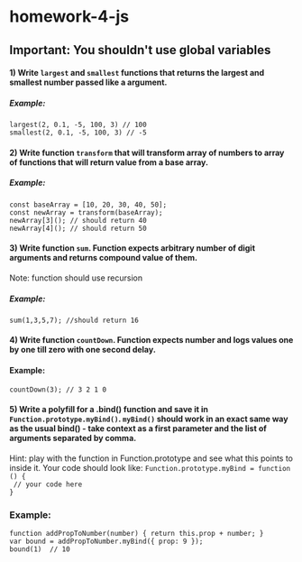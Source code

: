 # homework-4-js

## Important: You shouldn't use global variables

#### 1) Write `largest` and `smallest` functions that returns the largest and smallest number passed like a argument.

##### Example:
`largest(2, 0.1, -5, 100, 3) // 100`  
`smallest(2, 0.1, -5, 100, 3) // -5`  

#### 2) Write function `transform` that will transform array of numbers to array of functions that will return value from a base array.

##### Example:
`const baseArray = [10, 20, 30, 40, 50];`  
`const newArray = transform(baseArray);`  
`newArray[3](); // should return 40`  
`newArray[4](); // should return 50`  

#### 3) Write function `sum`. Function expects arbitrary number of digit arguments and returns compound value of them.  
Note: function should use recursion

##### Example:
`sum(1,3,5,7); //should return 16`  

#### 4) Write function `countDown`. Function expects number and logs values one by one till zero with one second delay.

#### Example:  
`countDown(3); // 3 2 1 0`   

#### 5) Write a polyfill for a .bind() function and save it in `Function.prototype.myBind()`. `myBind()` should work in an exact same way as the usual bind() - take context as a first parameter and the list of arguments separated by comma.   
Hint: play with the function in Function.prototype and see what this points to inside it.
Your code should look like:
`Function.prototype.myBind = function () { `  
`  // your code here `  
`}`  

### Example:
`function addPropToNumber(number) { return this.prop + number; }`  
`var bound = addPropToNumber.myBind({ prop: 9 });`  
`bound(1)  // 10`  
